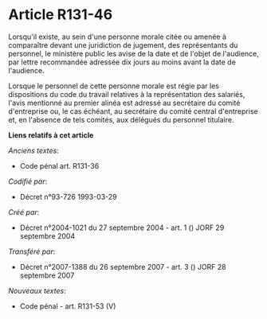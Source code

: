 # Article R131-46

Lorsqu'il existe, au sein d'une personne morale citée ou amenée à comparaître devant une juridiction de jugement, des
représentants du personnel, le ministère public les avise de la date et de l'objet de l'audience, par lettre recommandée
adressée dix jours au moins avant la date de l'audience.

Lorsque le personnel de cette personne morale est régie par les dispositions du code du travail relatives à la représentation
des salariés, l'avis mentionné au premier alinéa est adressé au secrétaire du comité d'entreprise ou, le cas échéant, au
secrétaire du comité central d'entreprise et, en l'absence de tels comités, aux délégués du personnel titulaire.

**Liens relatifs à cet article**

_Anciens textes_:

  - Code pénal art. R131-36

_Codifié par_:

  - Décret n°93-726 1993-03-29

_Créé par_:

  - Décret n°2004-1021 du 27 septembre 2004 - art. 1 () JORF 29 septembre 2004

_Transféré par_:

  - Décret n°2007-1388 du 26 septembre 2007 - art. 3 () JORF 28 septembre 2007

_Nouveaux textes_:

  - Code pénal - art. R131-53 (V)
